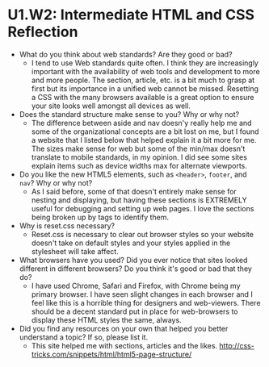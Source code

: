 # U1.W2: Intermediate HTML and CSS Reflection

* What do you think about web standards? Are they good or bad?
	* I tend to use Web standards quite often. I think they are increasingly important with the availability of web tools and development to more and more people. The section, article, etc. is a bit much to grasp at first but its importance in a unified web cannot be missed. Resetting a CSS with the many browsers available is a great option to ensure your site looks well amongst all devices as well. 
* Does the standard structure make sense to you? Why or why not?
	* The difference between aside and nav doesn'y really help me and some of the organizational concepts are a bit lost on me, but I found a website that I listed below that helped explain it a bit more for me. The sizes make sense for web but some of the min/max doesn't translate to mobile standards, in my opinion. I did see some sites explain items such as device widths max for alternate viewports. 
* Do you like the new HTML5 elements, such as `<header>`, `footer`, and `nav`? Why or why not?
	* As I said before, some of that doesn't entirely make sense for nesting and displaying, but having these sections is EXTREMELY useful for debugging and setting up web pages. I love the sections being broken up by tags to identify them.
* Why is reset.css necessary? 
	* Reset.css is necessary to clear out browser styles so your website doesn't take on default styles and your styles applied in the stylesheet will take affect. 
* What browsers have you used? Did you ever notice that sites looked different in different browsers? Do you think it's good or bad that they do?
	* I have used Chrome, Safari and Firefox, with Chrome being my primary browser. I have seen slight changes in each browser and I feel like this is a horrible thing for designers and web-viewers. There should be a decent standard put in place for web-browsers to display these HTML styles the same, always. 
* Did you find any resources on your own that helped you better understand a topic? If so, please list it.
	* This site helped me with sections, articles and the likes. http://css-tricks.com/snippets/html/html5-page-structure/